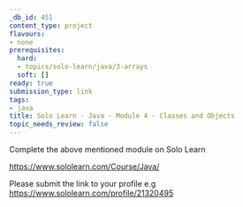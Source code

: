 ```yaml
---
_db_id: 451
content_type: project
flavours:
- none
prerequisites:
  hard:
  - topics/solo-learn/java/3-arrays
  soft: []
ready: true
submission_type: link
tags:
- java
title: Solo Learn - Java - Module 4 - Classes and Objects
topic_needs_review: false
---
```


Complete the above mentioned module on Solo Learn

https://www.sololearn.com/Course/Java/

Please submit the link to your profile e.g https://www.sololearn.com/profile/21320495